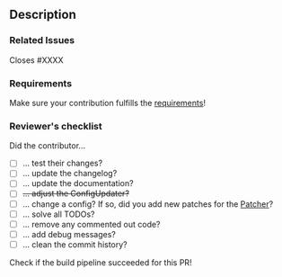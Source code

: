 ## Description
<!-- Please describe your changes here. -->

### Related Issues
<!-- Issue number if existing. -->
Closes #XXXX

### Requirements
Make sure your contribution fulfills the [requirements](https://docs.betonquest.org/2.0.0-DEV/Participate/Process/Code/Checking-Requirements/)!

### Reviewer's checklist
<!-- DON'T DO ANYTHING HERE -->
<!-- This is a checklist for the reviewers, and will be checked by them! -->
Did the contributor...
- [ ]  ... test their changes?
- [ ]  ... update the changelog?
- [ ]  ... update the documentation?
- [ ]  ~~... adjust the ConfigUpdater?~~
- [ ]  ... change a config? If so, did you add new patches for the [Patcher](https://docs.betonquest.org/2.0.0-DEV/API/ConfigPatcher)?
- [ ]  ... solve all TODOs?
- [ ]  ... remove any commented out code?
- [ ]  ... add debug messages?
- [ ]  ... clean the commit history?

Check if the build pipeline succeeded for this PR!
